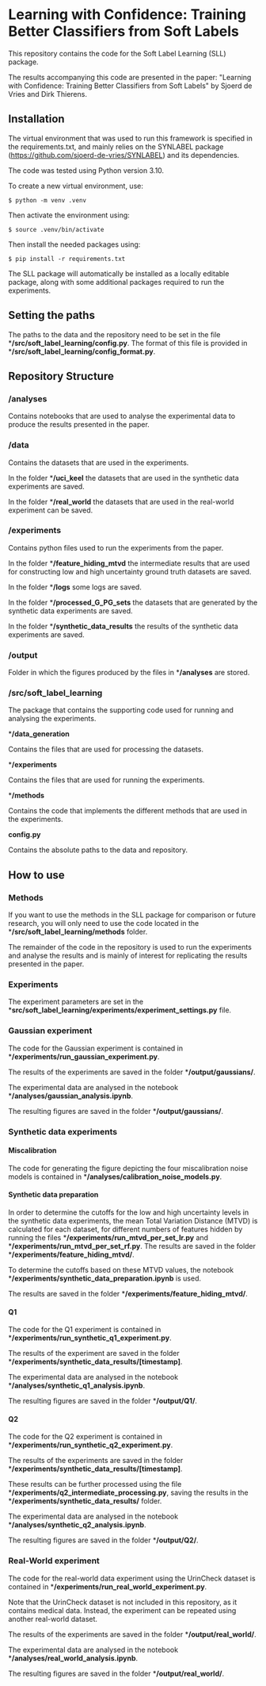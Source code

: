 # Learning with Confidence: Training Better Classifiers from Soft Labels

This repository contains the code for the Soft Label Learning (SLL) package.

The results accompanying this code are presented in the paper: "Learning with Confidence: Training Better Classifiers from Soft Labels" by Sjoerd de Vries and Dirk Thierens.

## Installation

The virtual environment that was used to run this framework is specified in the requirements.txt, and mainly relies on the SYNLABEL package (https://github.com/sjoerd-de-vries/SYNLABEL) and its dependencies.

The code was tested using Python version 3.10.

To create a new virtual environment, use:

`$ python -m venv .venv`

Then activate the environment using:

`$ source .venv/bin/activate`

Then install the needed packages using:

`$ pip install -r requirements.txt`

The SLL package will automatically be installed as a locally editable package, along with some additional packages required to run the experiments.

## Setting the paths

The paths to the data and the repository need to be set in the file ***/src/soft_label_learning/config.py**. The format of this file is provided in ***/src/soft_label_learning/config_format.py**.

## Repository Structure

### **/analyses**

Contains notebooks that are used to analyse the experimental data to produce the results presented in the paper.

### **/data**

Contains the datasets that are used in the experiments.

In the folder ***/uci_keel** the datasets that are used in the synthetic data experiments are saved.

In the folder ***/real_world** the datasets that are used in the real-world experiment can be saved.

### **/experiments**

Contains python files used to run the experiments from the paper.

In the folder ***/feature_hiding_mtvd** the intermediate results that are used for constructing low and high uncertainty ground truth datasets are saved.

In the folder ***/logs** some logs are saved.

In the folder ***/processed_G_PG_sets** the datasets that are generated by the synthetic data experiments are saved.

In the folder ***/synthetic_data_results** the results of the synthetic data experiments are saved.

### **/output**

Folder in which the figures produced by the files in ***/analyses** are stored.

### **/src/soft_label_learning**

The package that contains the supporting code used for running and analysing the experiments. 

***/data_generation**

Contains the files that are used for processing the datasets.

***/experiments**

Contains the files that are used for running the experiments.

***/methods**

Contains the code that implements the different methods that are used in the experiments.

**config.py**

Contains the absolute paths to the data and repository.

## How to use

### Methods

If you want to use the methods in the SLL package for comparison or future research, you will only need to use the code located in the ***/src/soft_label_learning/methods** folder.

The remainder of the code in the repository is used to run the experiments and analyse the results and is mainly of interest for replicating the results presented in the paper.

### Experiments

The experiment parameters are set in the  ***src/soft_label_learning/experiments/experiment_settings.py** file.

### Gaussian experiment

The code for the Gaussian experiment is contained in ***/experiments/run_gaussian_experiment.py**.

The results of the experiments are saved in the folder ***/output/gaussians/**.

The experimental data are analysed in the notebook ***/analyses/gaussian_analysis.ipynb**.

The resulting figures are saved in the folder ***/output/gaussians/**.



### Synthetic data experiments

#### Miscalibration

The code for generating the figure depicting the four miscalibration noise models is contained in ***/analyses/calibration_noise_models.py**.

#### Synthetic data preparation

In order to determine the cutoffs for the low and high uncertainty levels in the synthetic data experiments, the mean Total Variation Distance (MTVD) is calculated for each dataset, for different numbers of features hidden by running the files ***/experiments/run_mtvd_per_set_lr.py** and ***/experiments/run_mtvd_per_set_rf.py**. The results are saved in the folder ***/experiments/feature_hiding_mtvd/**.

To determine the cutoffs based on these MTVD values, the notebook ***/experiments/synthetic_data_preparation.ipynb** is used.

The results are saved in the folder ***/experiments/feature_hiding_mtvd/**.

#### Q1

The code for the Q1 experiment is contained in ***/experiments/run_synthetic_q1_experiment.py**.

The results of the experiment are saved in the folder ***/experiments/synthetic_data_results/[timestamp]**.

The experimental data are analysed in the notebook ***/analyses/synthetic_q1_analysis.ipynb**.

The resulting figures are saved in the folder ***/output/Q1/**.

#### Q2

The code for the Q2 experiment is contained in ***/experiments/run_synthetic_q2_experiment.py**.

The results of the experiments are saved in the folder ***/experiments/synthetic_data_results/[timestamp]**.

These results can be further processed using the file ***/experiments/q2_intermediate_processing.py**, saving the results in the ***/experiments/synthetic_data_results/** folder.

The experimental data are analysed in the notebook ***/analyses/synthetic_q2_analysis.ipynb**.

The resulting figures are saved in the folder ***/output/Q2/**.

### Real-World experiment


The code for the real-world data experiment using the UrinCheck dataset is contained in ***/experiments/run_real_world_experiment.py**.

Note that the UrinCheck dataset is not included in this repository, as it contains medical data. Instead, the experiment can be repeated using another real-world dataset.

The results of the experiments are saved in the folder ***/output/real_world/**.

The experimental data are analysed in the notebook ***/analyses/real_world_analysis.ipynb**.

The resulting figures are saved in the folder ***/output/real_world/**.
